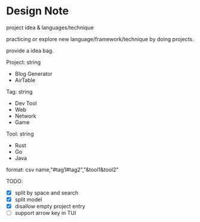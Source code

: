 # Design Note

project idea & languages/technique

practicing or explore new language/framework/technique by doing projects.

provide a idea bag.

Project: string
  - Blog Generator
  - AirTable

Tag: string
  - Dev Tool
  - Web
  - Network
  - Game

Tool: string
  - Rust
  - Go
  - Java

format: csv
name,"#tag1#tag2","&tool1&tool2"

TODO:
- [x] split by space and search
- [x] split model
- [x] disallow empty project entry
- [ ] support arrow key in TUI
